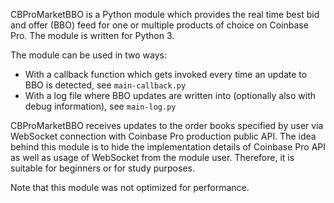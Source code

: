 CBProMarketBBO is a Python module which provides the real time best bid and offer (BBO) feed for one or multiple
products of choice on Coinbase Pro. The module is written for Python 3.

The module can be used in two ways:

* With a callback function which gets invoked every time an update to BBO is detected, see ```main-callback.py```
* With a log file where BBO updates are written into (optionally also with debug information), see ```main-log.py``` 

CBProMarketBBO receives updates to the order books specified by user via WebSocket connection with Coinbase Pro
production public API. The idea behind this module is to hide the implementation details of Coinbase Pro API 
as well as usage of WebSocket from the module user. Therefore, it is suitable for beginners or for study purposes.

Note that this module was not optimized for performance.
